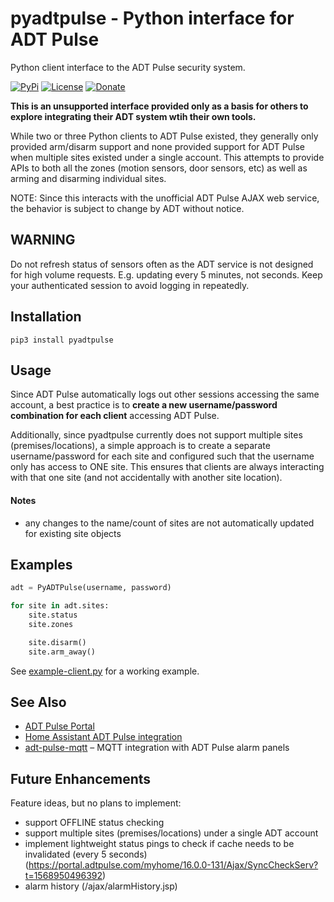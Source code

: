 # pyadtpulse - Python interface for ADT Pulse

Python client interface to the ADT Pulse security system.

[![PyPi](https://img.shields.io/pypi/v/pyadtpulse.svg)](https://pypi.python.org/pypi/pyadtpulse)
[![License](https://img.shields.io/badge/License-Apache%202.0-blue.svg)](https://opensource.org/licenses/Apache-2.0)
[![Donate](https://img.shields.io/badge/Donate-PayPal-green.svg)](https://www.paypal.com/cgi-bin/webscr?cmd=_donations&business=WREP29UDAMB6G)

**This is an unsupported interface provided only as a basis for others to explore integrating
their ADT system wtih their own tools.**

While two or three Python clients to ADT Pulse existed, they generally only provided
arm/disarm support and none provided support for ADT Pulse when multiple sites existed
under a single account. This attempts to provide APIs to both all the zones (motion 
sensors, door sensors, etc) as well as arming and disarming individual sites.

NOTE: Since this interacts with the unofficial ADT Pulse AJAX web service, the
behavior is subject to change by ADT without notice.

## WARNING

Do not refresh status of sensors often as the ADT service is not designed for high volume requests. E.g. updating every 5 minutes, not seconds. Keep your authenticated session to avoid logging in repeatedly.

## Installation

```
pip3 install pyadtpulse
```

## Usage

Since ADT Pulse automatically logs out other sessions accessing the same account, a best practice is
to **create a new username/password combination for each client** accessing ADT Pulse.

Additionally, since pyadtpulse currently does not support multiple sites (premises/locations), a
simple approach is to create a separate username/password for each site and configured such that
the username only has access to ONE site. This ensures that clients are always interacting with
that one site (and not accidentally with another site location).

#### Notes

* any changes to the name/count of sites are not automatically updated for existing site objects 

## Examples

```python
adt = PyADTPulse(username, password)

for site in adt.sites:
    site.status
    site.zones

    site.disarm()
    site.arm_away()
```

See [example-client.py](example-client.py) for a working example.

## See Also

* [ADT Pulse Portal](https://portal.adtpulse.com/)
* [Home Assistant ADT Pulse integration](https://github.com/rsnodgrass/hass-adtpulse/)
* [adt-pulse-mqtt](https://github.com/haruny/adt-pulse-mqtt) – MQTT integration with ADT Pulse alarm panels

## Future Enhancements

Feature ideas, but no plans to implement:

* support OFFLINE status checking
* support multiple sites (premises/locations) under a single ADT account
* implement lightweight status pings to check if cache needs to be invalidated (every 5 seconds) (https://portal.adtpulse.com/myhome/16.0.0-131/Ajax/SyncCheckServ?t=1568950496392)
* alarm history (/ajax/alarmHistory.jsp)


